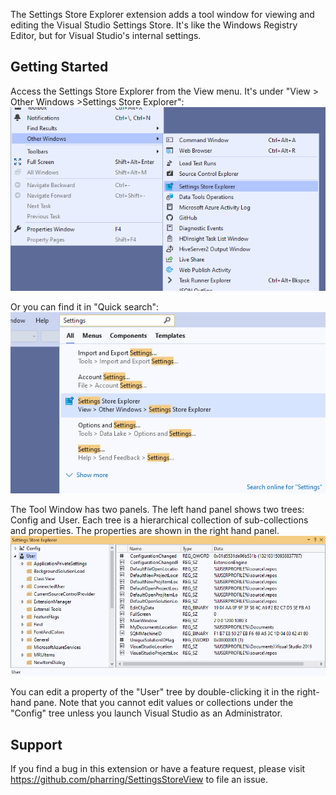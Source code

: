 The Settings Store Explorer extension adds a tool window for viewing and editing the Visual Studio Settings Store. It's like the Windows Registry Editor, but for Visual Studio's internal settings.

## Getting Started
Access the Settings Store Explorer from the View menu. It's under "View > Other Windows >Settings Store Explorer":
<br/>![View Menu](images/ViewMenu.png)

Or you can find it in "Quick search":
<br/>![Quick Search](images/QuickSearch.png)

The Tool Window has two panels. The left hand panel shows two trees: Config and User. Each tree is a hierarchical collection of sub-collections and properties. The properties are shown in the right hand panel.
<br/>![Settings Store Tool Window](images/SettingsStoreToolWindow.png)

You can edit a property of the "User" tree by double-clicking it in the right-hand pane. Note that you cannot edit values or collections under the "Config" tree unless you launch Visual Studio as an Administrator.

## Support
If you find a bug in this extension or have a feature request, please visit https://github.com/pharring/SettingsStoreView to file an issue.
